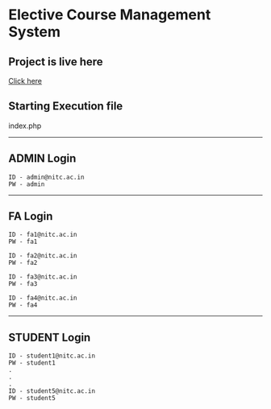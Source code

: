 # Elective Course Management System

## Project is live here 
[Click here](http://emsnitc.freecluster.eu/)



## Starting Execution file
index.php

--------------------------------------------
## ADMIN Login

	ID - admin@nitc.ac.in
	PW - admin

--------------------------------------------
## FA Login

	ID - fa1@nitc.ac.in
	PW - fa1

	ID - fa2@nitc.ac.in
	PW - fa2

	ID - fa3@nitc.ac.in
	PW - fa3

	ID - fa4@nitc.ac.in
	PW - fa4

--------------------------------------------
## STUDENT Login

	ID - student1@nitc.ac.in
	PW - student1
	.
	.
	.
	ID - student5@nitc.ac.in
	PW - student5
